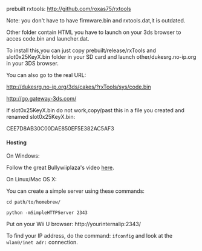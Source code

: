 prebuilt rxtools: http://github.com/roxas75/rxtools

Note: you don't have to have firmware.bin and rxtools.dat,it is outdated.

Other folder contain HTML you have to launch on your 3ds browser to acces code.bin and launcher.dat.

To install this,you can just copy prebuilt/release/rxTools and slot0x25KeyX.bin folder in your SD card and launch other/dukesrg.no-ip.org in your 3DS browser.

You can also go to the real URL:

http://dukesrg.no-ip.org/3ds/cakes/?rxTools/sys/code.bin

http://go.gateway-3ds.com/

If slot0x25KeyX.bin do not work,copy/past this in a file you created and renamed slot0x25KeyX.bin:

CEE7D8AB30C00DAE850EF5E382AC5AF3

#### Hosting ####

On Windows:

Follow the great Bullywiiplaza's video [here](https://www.youtube.com/watch?feature=player_embedded&v=b-ztG3JmyE8).

On Linux/Mac OS X:

You can create a simple server using these commands:

`cd path/to/homebrew/`

`python -mSimpleHTTPServer 2343`

Put on your Wii U browser: http://yourinternalip:2343/

To find your IP address, do the command: `ifconfig` and look at the `wlan0/inet adr:` connection.


